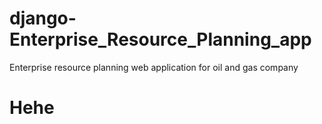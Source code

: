 # django-Enterprise_Resource_Planning_app
Enterprise resource planning web application for oil and gas company


# Hehe
